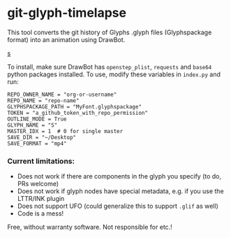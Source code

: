 # git-glyph-timelapse

This tool converts the git history of Glyphs .glyph files (Glyphspackage format) into an animation using DrawBot.

[s](https://user-images.githubusercontent.com/5319916/212504691-6e5db4b5-6e5c-4c8f-b6d7-b250431fef80.gif)

To install, make sure DrawBot has `openstep_plist`, `requests` and `base64` python packages installed. To use, modify these variables in `index.py` and run:

```
REPO_OWNER_NAME = "org-or-username"
REPO_NAME = "repo-name"
GLYPHSPACKAGE_PATH = "MyFont.glyphspackage"
TOKEN = "a_github_token_with_repo_permission"
OUTLINE_MODE = True
GLYPH_NAME = "S"
MASTER_IDX = 1  # 0 for single master
SAVE_DIR = "~/Desktop"
SAVE_FORMAT = "mp4"
```

### Current limitations:
- Does not work if there are components in the glyph you specify (to do, PRs welcome)
- Does not work if glyph nodes have special metadata, e.g. if you use the LTTR/INK plugin
- Does not support UFO (could generalize this to support `.glif` as well)
- Code is a mess!

Free, without warranty software. Not responsible for etc.!
